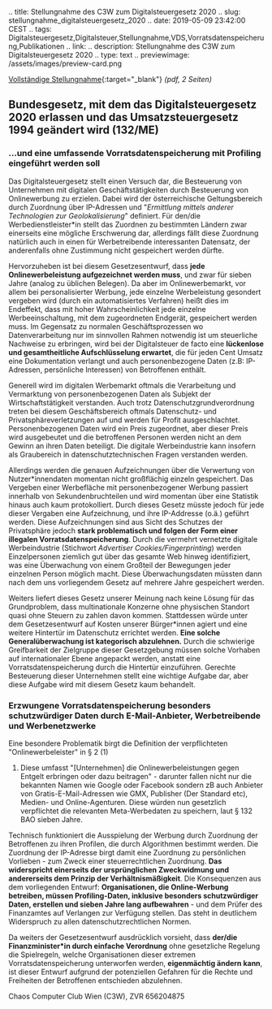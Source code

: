 .. title: Stellungnahme des C3W zum Digitalsteuergesetz 2020
.. slug: stellungnahme_digitalsteuergesetz_2020
.. date: 2019-05-09 23:42:00 CEST
.. tags: Digitalsteuergesetz,Digitalsteuer,Stellungnahme,VDS,Vorratsdatenspeicherung,Publikationen
.. link:
.. description: Stellungnahme des C3W zum Digitalsteuergesetz 2020
.. type: text
.. previewimage: /assets/images/preview-card.png

[Vollständige 
Stellungnahme](link:///files/publications/20190509_digitalsteuer.pdf){:target="_blank"} *(pdf, 
2 Seiten)*

## Bundesgesetz, mit dem das Digitalsteuergesetz 2020 erlassen und das Umsatzsteuergesetz 1994 geändert wird (132/ME)
### ...und eine umfassende Vorratsdatenspeicherung mit Profiling eingeführt werden soll

Das Digitalsteuergesetz stellt einen Versuch dar, die Besteuerung von Unternehmen mit digitalen 
Geschäftstätigkeiten durch Besteuerung von Onlinewerbung zu erzielen. Dabei wird der 
österreichische Geltungsbereich durch Zuordnung über IP-Adressen und "*Ermittlung mittels anderer 
Technologien zur Geolokalisierung*" definiert. Für den/die Werbedienstleister\*in stellt das 
Zuordnen zu bestimmten Ländern zwar einerseits eine mögliche Erschwerung dar, allerdings fällt 
diese Zuordnung natürlich auch in einen für Werbetreibende interessanten Datensatz, der 
anderenfalls ohne Zustimmung nicht gespeichert werden dürfte.

<!-- TEASER_END -->

Hervorzuheben ist bei diesem Gesetzesentwurf, dass **jede Onlinewerbeleistung aufgezeichnet werden 
muss**, und zwar für sieben Jahre (analog zu üblichen Belegen). Da aber im Onlinewerbemarkt, vor 
allem bei personalisierter Werbung, jede einzelne Werbeleistung gesondert vergeben wird (durch ein 
automatisiertes Verfahren) heißt dies im Endeffekt, dass mit hoher Wahrscheinlichkeit jede 
einzelne Werbeeinschaltung, mit dem zugeordneten Endgerät, gespeichert werden muss. Im Gegensatz 
zu normalen Geschäftsprozessen wo Datenverarbeitung nur im sinnvollen Rahmen notwendig ist um 
steuerliche Nachweise zu erbringen, wird bei der Digitalsteuer de facto eine **lückenlose und 
gesamtheitliche Aufschlüsselung erwartet**, die für jeden Cent Umsatz eine Dokumentation verlangt 
und auch personenbezogene Daten (z.B: IP-Adressen, persönliche Interessen) von Betroffenen 
enthält.

Generell wird im digitalen Werbemarkt oftmals die Verarbeitung und Vermarktung von 
personenbezogenen Daten als Subjekt der Wirtschaftstätigkeit verstanden. Auch trotz 
Datenschutzgrundverordnung treten bei diesem Geschäftsbereich oftmals Datenschutz- und 
Privatsphäreverletzungen auf und werden für Profit ausgeschlachtet. Personenbezogenen Daten wird 
ein Preis zugeordnet, aber dieser Preis wird ausgebeutet und die betroffenen Personen werden nicht 
an dem Gewinn an ihren Daten beteiligt. Die digitale Werbeindustrie kann insofern als Graubereich 
in datenschutztechnischen Fragen verstanden werden.

Allerdings werden die genauen Aufzeichnungen über die Verwertung von Nutzer\*innendaten momentan 
nicht großflächig einzeln gespeichert. Das Vergeben einer Werbefläche mit personenbezogener 
Werbung passiert innerhalb von Sekundenbruchteilen und wird momentan über eine Statistik hinaus 
auch kaum protokolliert. Durch dieses Gesetz müsste jedoch für jede dieser Vergaben eine 
Aufzeichnung, und ihre IP-Addresse (o.ä.) geführt werden. Diese Aufzeichnungen sind aus Sicht des 
Schutzes der Privatsphäre jedoch **stark problematisch und folgen der Form einer illegalen 
Vorratsdatenspeicherung**. Durch die vermehrt vernetzte digitale Werbeindustrie (Stichwort 
*Advertiser Cookies/Fingerprinting*) werden Einzelpersonen ziemlich gut über das gesamte Web 
hinweg identifiziert, was eine Überwachung von einem Großteil der Bewegungen jeder einzelnen 
Person möglich macht. Diese Überwachungsdaten müssten dann nach dem uns vorliegendem Gesetz auf 
mehrere Jahre gespeichert werden.

Weiters liefert dieses Gesetz unserer Meinung nach keine Lösung für das Grundproblem, dass 
multinationale Konzerne ohne physischen Standort quasi ohne Steuern zu zahlen davon kommen. 
Stattdessen würde unter dem Gesetzesentwurf auf Kosten unserer Bürger\*innen agiert und eine 
weitere Hintertür im Datenschutz errichtet werden. **Eine solche Generalüberwachung ist 
kategorisch abzulehnen.** Durch die schwierige Greifbarkeit der Zielgruppe dieser Gesetzgebung 
müssen solche Vorhaben auf internationaler Ebene angepackt werden, anstatt eine 
Vorratsdatenspeicherung durch die Hintertür einzuführen. Gerechte Besteuerung dieser Unternehmen 
stellt eine wichtige Aufgabe dar, aber diese Aufgabe wird mit diesem Gesetz kaum behandelt.

### Erzwungene Vorratsdatenspeicherung besonders schutzwürdiger Daten durch E-Mail-Anbieter, Werbetreibende und Werbenetzwerke

Eine besondere Problematik birgt die Definition der verpflichteten "Onlinewerbeleister" in § 2 (1) 
1. Diese umfasst "[Unternehmen] die Onlinewerbeleistungen gegen Entgelt erbringen oder dazu 
beitragen" - darunter fallen nicht nur die bekannten Namen wie Google oder Facebook sondern zB auch 
Anbieter von Gratis-E-Mail-Adressen wie GMX, Publisher (Der Standard etc), Medien- und 
Online-Agenturen. Diese würden nun gesetzlich verpflichtet die relevanten Meta-Werbedaten zu 
speichern, laut § 132 BAO sieben Jahre.

Technisch funktioniert die Ausspielung der Werbung durch Zuordnung der Betroffenen zu ihren 
Profilen, die durch Algorithmen bestimmt werden. Die Zuordnung der IP-Adresse birgt damit eine 
Zuordnung zu persönlichen Vorlieben - zum Zweck einer steuerrechtlichen Zuordnung. **Das 
widerspricht einerseits der ursprünglichen Zweckwidmung und andererseits dem Prinzip der 
Verhältnismäßigkeit**. Die Konsequenzen aus dem vorliegenden Entwurf: **Organisationen, die 
Online-Werbung betreiben, müssen Profiling-Daten, inklusive besonders schutzwürdiger Daten, 
erstellen und sieben Jahre lang aufbewahren** - und dem Prüfer des Finanzamtes auf Verlangen zur 
Verfügung stellen. Das steht in deutlichem Widerspruch zu allen datenschutzrechtlichen Normen.

Da weiters der Gesetzesentwurf ausdrücklich vorsieht, dass **der/die Finanzminister\*in durch 
einfache Verordnung** ohne gesetzliche Regelung die Spielregeln, welche Organisationen dieser 
extremen Vorratsdatenspeicherung unterworfen werden, **eigenmächtig ändern kann**, ist dieser 
Entwurf aufgrund der potenziellen Gefahren für die Rechte und Freiheiten der Betroffenen 
entschieden abzulehnen.


Chaos Computer Club Wien (C3W), ZVR 656204875

&nbsp;
